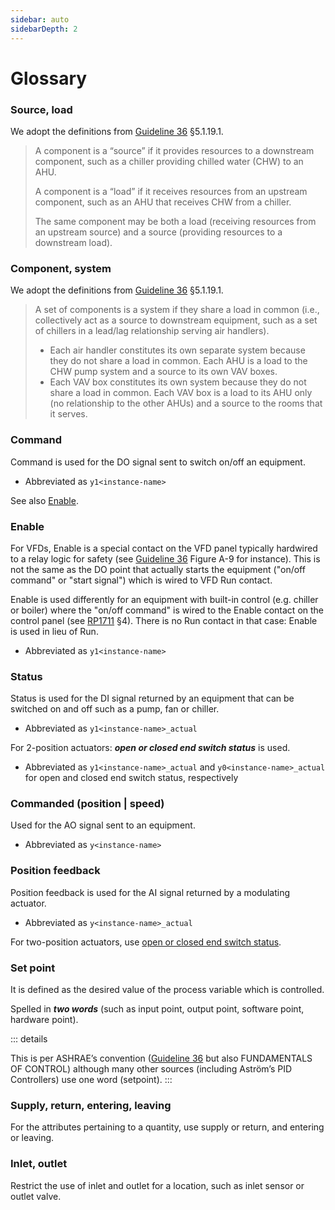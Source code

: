 ```yaml
---
sidebar: auto
sidebarDepth: 2
---
```


# Glossary

### Source, load

We adopt the definitions from [Guideline 36](../references.md#g36) §5.1.19.1.

> A component is a “source” if it provides resources to a downstream component, such as a chiller providing chilled water (CHW) to an AHU.
>
> A component is a “load” if it receives resources from an upstream component, such as an AHU that receives CHW from a chiller.
>
> The same component may be both a load (receiving resources from an upstream source) and a source (providing resources to a downstream load).


### Component, system

We adopt the definitions from [Guideline 36](../references.md#g36) §5.1.19.1.

> A set of components is a system if they share a load in common (i.e., collectively act as a source to downstream equipment, such as a set of chillers in a lead/lag relationship serving air handlers).
> - Each air handler constitutes its own separate system because they do not share a load in common. Each AHU is a load to the CHW pump system and a source to its own VAV boxes.
> - Each VAV box constitutes its own system because they do not share a load in common. Each VAV box is a load to its AHU only (no relationship to the other AHUs) and a source to the rooms that it serves.


### Command

Command is used for the DO signal sent to switch on/off an equipment.

- Abbreviated as `y1<instance-name>`

See also [Enable](#enable).


### Enable

For VFDs, Enable is a special contact on the VFD panel typically hardwired to a relay logic for safety (see [Guideline 36](../references.md#g36) Figure A-9 for instance). This is not the same as the DO point that actually starts the equipment ("on/off command" or "start signal") which is wired to VFD Run contact.

Enable is used differently for an equipment with built-in control (e.g. chiller or boiler) where the "on/off command" is wired to the Enable contact on the control panel (see [RP1711](../references.md#rp1711) §4). There is no Run contact in that case: Enable is used in lieu of Run.

- Abbreviated as `y1<instance-name>`


### Status

Status is used for the DI signal returned by an equipment that can be switched on and off such as a pump, fan or chiller.

- Abbreviated as `y1<instance-name>_actual`

For 2-position actuators: ***open or closed end switch status*** is used.

- Abbreviated as `y1<instance-name>_actual` and `y0<instance-name>_actual` for open and closed end switch status, respectively


### Commanded (position | speed)

Used for the AO signal sent to an equipment.

- Abbreviated as `y<instance-name>`


### Position feedback

Position feedback is used for the AI signal returned by a modulating actuator.

- Abbreviated as `y<instance-name>_actual`

For two-position actuators, use [open or closed end switch status](#status).

### Set point

It is defined as the desired value of the process variable which is controlled.

Spelled in ***two words*** (such as input point, output point, software point, hardware point).

::: details

This is per ASHRAE’s convention ([Guideline 36](../references.md#g36) but also FUNDAMENTALS OF CONTROL) although many other sources (including Aström’s PID Controllers) use one word (setpoint).
:::

### Supply, return, entering, leaving

For the attributes pertaining to a quantity, use supply or return, and entering or leaving.

### Inlet, outlet

Restrict the use of inlet and outlet for a location, such as inlet sensor or outlet valve.
